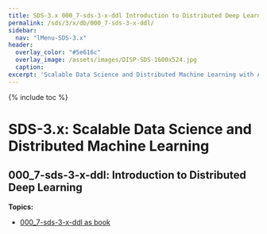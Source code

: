 ```yaml
---
title: SDS-3.x 000_7-sds-3-x-ddl Introduction to Distributed Deep Learning
permalink: /sds/3/x/db/000_7-sds-3-x-ddl/
sidebar:
  nav: "lMenu-SDS-3.x"
header:
  overlay_color: "#5e616c"
  overlay_image: /assets/images/DISP-SDS-1600x524.jpg
  caption: 
excerpt: 'Scalable Data Science and Distributed Machine Learning with Apache Spark 3.x and 2.x.<br />Introduction<br /><br />{::nomarkdown}<iframe style="display: inline-block;" src="https://ghbtns.com/github-btn.html?user=lamastex&repo=scalable-data-science&type=star&count=true&size=large" frameborder="0" scrolling="0" width="160px" height="30px"></iframe> <iframe style="display: inline-block;" src="https://ghbtns.com/github-btn.html?user=lamastex&repo=scalable-data-science&type=fork&count=true&size=large" frameborder="0" scrolling="0" width="158px" height="30px"></iframe>{:/nomarkdown}'
---
```


{% include toc %}

# SDS-3.x: Scalable Data Science and Distributed Machine Learning

## 000_7-sds-3-x-ddl: Introduction to Distributed Deep Learning


**Topics:**  

- [000_7-sds-3-x-ddl as book](https://lamastex.github.io/ScaDaMaLe/000_7-sds-3-x-ddl/)

